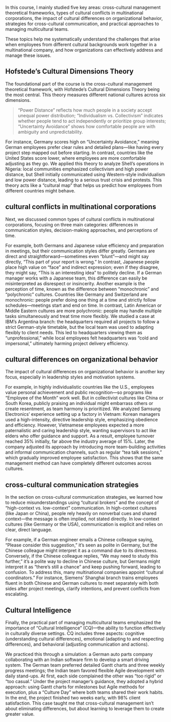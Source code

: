 In this course, I mainly studied five key areas: cross-cultural management theoretical frameworks, types of cultural conflicts in multinational corporations, the impact of cultural differences on organizational behavior, strategies for cross-cultural communication, and practical approaches to managing multicultural teams. 

These topics help me systematically understand the challenges that arise when employees from different cultural backgrounds work together in a multinational company, and how organizations can effectively address and manage these issues. 

## Hofstede’s Cultural Dimensions Theory

The foundational part of the course is the cross-cultural management theoretical framework, with Hofstede’s Cultural Dimensions Theory being the most central. This theory measures different national cultures across six dimensions. 

> “Power Distance” reflects how much people in a society accept unequal power distribution; 
> “Individualism vs. Collectivism” indicates whether people tend to act independently or prioritize group interests;
> “Uncertainty Avoidance” shows how comfortable people are with ambiguity and unpredictability. 

For instance, Germany scores high on “Uncertainty Avoidance,” meaning German employees prefer clear rules and detailed plans—like having every project step mapped out before starting. In contrast, countries like the United States score lower, where employees are more comfortable adjusting as they go. We applied this theory to analyze Shell’s operations in Nigeria: local communities emphasized collectivism and high power distance, but Shell initially communicated using Western-style individualism and low power distance, leading to a serious trust crisis and protests. This theory acts like a “cultural map” that helps us predict how employees from different countries might behave.

## cultural conflicts in multinational corporations

Next, we discussed common types of cultural conflicts in multinational corporations, focusing on three main categories: differences in communication styles, decision-making approaches, and perceptions of time. 

For example, both Germans and Japanese value efficiency and preparation in meetings, but their communication styles differ greatly. Germans are direct and straightforward—sometimes even “blunt”—and might say directly, “This part of your report is wrong.” In contrast, Japanese people place high value on “face” and indirect expression; even if they disagree, they might say, “This is an interesting idea” to politely decline. If a German manager works with a Japanese team, this difference can easily be misinterpreted as disrespect or insincerity. Another example is the perception of time, known as the difference between “monochronic” and “polychronic” cultures. Countries like Germany and Switzerland are monochronic: people prefer doing one thing at a time and strictly follow schedules—meetings start and end on time. In contrast, Latin American or Middle Eastern cultures are more polychronic: people may handle multiple tasks simultaneously and treat time more flexibly. We studied a case at IBM’s Argentina branch: the headquarters required all projects to follow a strict German-style timetable, but the local team was used to adapting flexibly to client needs. This led to headquarters viewing them as “unprofessional,” while local employees felt headquarters was “cold and impersonal,” ultimately harming project delivery efficiency.

## cultural differences on organizational behavior

The impact of cultural differences on organizational behavior is another key focus, especially in leadership styles and motivation systems. 

For example, in highly individualistic countries like the U.S., employees value personal achievement and public recognition—so programs like “Employee of the Month” work well. But in collectivist cultures like China or South Korea, publicly praising an individual might embarrass others or create resentment, as team harmony is prioritized. We analyzed Samsung Electronics’ experience setting up a factory in Vietnam: Korean managers used a high-intensity, directive leadership style, emphasizing obedience and efficiency. However, Vietnamese employees expected a more paternalistic and caring leadership style, wanting supervisors to act like elders who offer guidance and support. As a result, employee turnover reached 35% initially, far above the industry average of 15%. Later, the company adjusted its approach by introducing more team-building activities and informal communication channels, such as regular “tea talk sessions,” which gradually improved employee satisfaction. This shows that the same management method can have completely different outcomes across cultures.

## cross-cultural communication strategies

In the section on cross-cultural communication strategies, we learned how to reduce misunderstandings using “cultural brokers” and the concept of “high-context vs. low-context” communication. In high-context cultures (like Japan or China), people rely heavily on nonverbal cues and shared context—the message is often implied, not stated directly. In low-context cultures (like Germany or the USA), communication is explicit and relies on clear, direct language. 

For example, if a German engineer emails a Chinese colleague saying, “Please consider this suggestion,” it’s seen as polite in Germany, but the Chinese colleague might interpret it as a command due to its directness. Conversely, if the Chinese colleague replies, “We may need to study this further,” it’s a polite way to decline in Chinese culture, but Germans might interpret it as “there’s still a chance” and keep pushing forward, leading to confusion. To address this, many multinational companies appoint “cultural coordinators.” For instance, Siemens’ Shanghai branch trains employees fluent in both Chinese and German cultures to meet separately with both sides after project meetings, clarify intentions, and prevent conflicts from escalating.

## Cultural Intelligence

Finally, the practical part of managing multicultural teams emphasized the importance of “Cultural Intelligence” (CQ)—the ability to function effectively in culturally diverse settings. CQ includes three aspects: cognitive (understanding cultural differences), emotional (adapting to and respecting differences), and behavioral (adjusting communication and actions). 

We practiced this through a simulation: a German auto parts company collaborating with an Indian software firm to develop a smart driving system. The German team preferred detailed Gantt charts and three weekly progress meetings; the Indian team favored flexible Agile development with daily stand-ups. At first, each side complained the other was “too rigid” or “too casual.” Under the project manager’s guidance, they adopted a hybrid approach: using Gantt charts for milestones but Agile methods for execution, plus a “Culture Day” where both teams shared their work habits. In the end, the project finished two weeks early, with 98% client satisfaction. This case taught me that cross-cultural management isn’t about eliminating differences, but about learning to leverage them to create greater value.